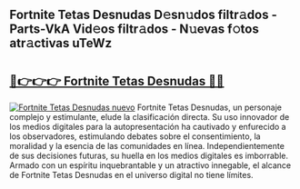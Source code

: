 ## Fortnite Tetas Desnudas D𝚎sn𝚞dos filtr𝚊dos - Parts-VkA Vid𝚎os filtr𝚊dos - N𝚞evas f𝚘tos atr𝚊ctivas uTeWz

# <h2><a href="http://mba2vv1.tromn.icu/?c=Fortnite+Tetas+Desnudas">🔗👉👉👉 Fortnite Tetas Desnudas 🔗🔗</a></h2>

[![Fortnite Tetas Desnudas nuevo](https://i.imgur.com/pEAQMta.gif)](http://mba2vv1.tromn.icu/?c=Fortnite+Tetas+Desnudas)
Fortnite Tetas Desnudas, un personaje complejo y estimulante, elude la clasificación directa. Su uso innovador de los medios digitales para la autopresentación ha cautivado y enfurecido a los observadores, estimulando debates sobre el consentimiento, la moralidad y la esencia de las comunidades en línea. Independientemente de sus decisiones futuras, su huella en los medios digitales es imborrable. Armado con un espíritu inquebrantable y un atractivo innegable, el alcance de Fortnite Tetas Desnudas en el universo digital no tiene límites.
